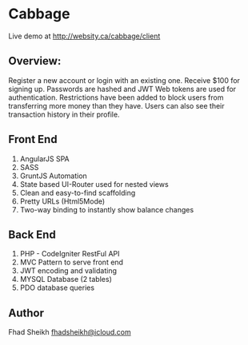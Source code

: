 # Cabbage
Live demo at http://websity.ca/cabbage/client

## Overview:
Register a new account or login with an existing one. Receive $100 for signing up. 
Passwords are hashed and JWT Web tokens are used for authentication. Restrictions
have been added to block users from transferring more money than they have. Users 
can also see their transaction history in their profile.

## Front End
1. AngularJS SPA
2. SASS
3. GruntJS Automation
4. State based UI-Router used for nested views
5. Clean and easy-to-find scaffolding
6. Pretty URLs (Html5Mode)
7. Two-way binding to instantly show balance changes

## Back End
1. PHP - CodeIgniter RestFul API
2. MVC Pattern to serve front end
3. JWT encoding and validating
4. MYSQL Database (2 tables)
5. PDO database queries

## Author
Fhad Sheikh
fhadsheikh@icloud.com